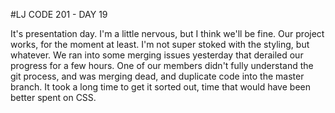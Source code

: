 #LJ CODE 201 - DAY 19

It's presentation day. I'm a little nervous, but I think we'll be fine. Our project works, for the moment at least. I'm not super stoked with the styling, but whatever. We ran into some merging issues yesterday that derailed our progress for a few hours. One of our members didn't fully understand the git process, and was merging dead, and duplicate code into the master branch. It took a long time to get it sorted out, time that would have been better spent on CSS.
